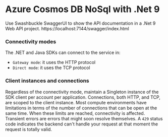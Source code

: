 # Azure Cosmos DB NoSql with .Net 9
Use Swashbuckle SwaggerUI to show the API documentation in a .Net 9 Web API project.
https://localhost:7144/swagger/index.html

### Connectivity modes
The .NET and Java SDKs can connect to the service in:
- `Gateway mode`: it uses the HTTP protocol
- `Direct mode`: it uses the TCP protocol

### Client instances and connections
Regardless of the connectivity mode, maintain a Singleton instance of the SDK client per account per application.
Connections, both HTTP, and TCP, are scoped to the client instance. Most compute environments have limitations in terms of the number of connections that can be open at the same time.
When these limits are reached, connectivity is affected.
Transient errors are errors that might soon resolve themselves. A `429` status code indicates the backend can't handle your request at that moment the request is totally valid.

